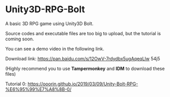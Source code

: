 # Unity3D-RPG-Bolt
A basic 3D RPG game using Unity3D Bolt. 

Source codes and executable files are too big to upload, but the tutorial is coming soon.

You can see a demo video in the following link.

Download link:  https://pan.baidu.com/s/12OwV-7rdydbx5ugAqeqLlw   54j5

(Highly recommend you to use **Tampermonkey** and **IDM** to download these files)

Tutorial 0: https://ooorin.github.io/2019/03/09/Unity-Bolt-RPG-%E6%95%99%E7%A8%8B-0/

